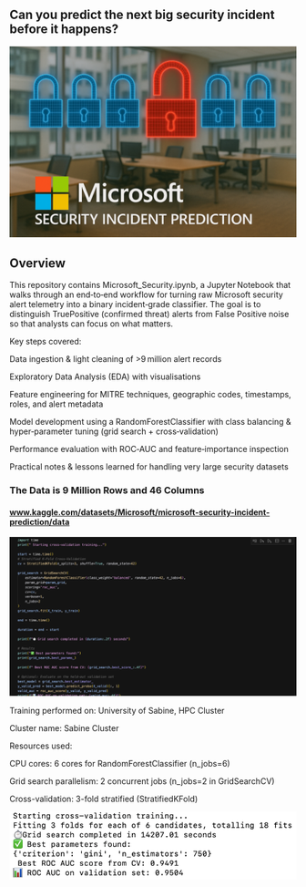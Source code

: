 


## Can you predict the next big security incident before it happens?

<img src="Image2.png" alt="Security Prediction Illustration" width="600"/>




## Overview

This repository contains Microsoft_Security.ipynb, a Jupyter Notebook that walks through an end‑to‑end workflow for turning raw Microsoft security alert telemetry into a binary incident‑grade classifier. The goal is to distinguish TruePositive (confirmed threat) alerts from False Positive noise so that analysts can focus on what matters.

Key steps covered:

Data ingestion & light cleaning of >9 million alert records

Exploratory Data Analysis (EDA) with visualisations 

Feature engineering for MITRE techniques, geographic codes, timestamps, roles, and alert metadata

Model development using a RandomForestClassifier with class balancing & hyper‑parameter tuning (grid search + cross‑validation)

Performance evaluation with ROC‑AUC and feature‑importance inspection

Practical notes & lessons learned for handling very large security datasets



###  The Data is 9 Million Rows and 46 Columns
####  www.kaggle.com/datasets/Microsoft/microsoft-security-incident-prediction/data




<img src="Random-Forest.png" alt="Security Prediction Illustration" width="600"/>

Training performed on: University of Sabine, HPC Cluster

Cluster name: Sabine Cluster

Resources used:

CPU cores: 6 cores for RandomForestClassifier (n_jobs=6)

Grid search parallelism: 2 concurrent jobs (n_jobs=2 in GridSearchCV)

Cross-validation: 3-fold stratified (StratifiedKFold)

<img src="ROC-CV.png" alt="Security Prediction Illustration" width="600"/>
